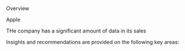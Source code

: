 Overview

Apple

THe company has a significant amount of data in its sales

Insights and recommendations are provided on the following key areas:
